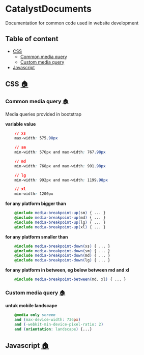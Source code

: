 # CatalystDocuments
Documentation for common code used in website development

## Table of content
* [CSS](#css)
    * [Common media query](#common-media-query)
    * [Custom media query](#custom-media-query)
* [Javascript](#javascript)

## CSS [:house:](#table-of-content) 
### Common media query [:house:](#table-of-content)
Media queries provided in bootstrap

**variable value**
```css
    // xs
    max-width: 575.98px

    // sm
    min-width: 576px and max-width: 767.98px

    // md
    min-width: 768px and max-width: 991.98px

    // lg
    min-width: 992px and max-width: 1199.98px

    // xl
    min-width: 1200px
```
**for any platform bigger than**
```scss
    @include media-breakpoint-up(sm) { ... }
    @include media-breakpoint-up(md) { ... }
    @include media-breakpoint-up(lg) { ... }
    @include media-breakpoint-up(xl) { ... }
```
**for any platform smaller than**
```scss
    @include media-breakpoint-down(xs) { ... }
    @include media-breakpoint-down(sm) { ... }
    @include media-breakpoint-down(md) { ... }
    @include media-breakpoint-down(lg) { ... }
```
**for any platform in between, eg below between md and xl**
```scss
    @include media-breakpoint-between(md, xl) { ... }
```

### Custom media query [:house:](#table-of-content)

**untuk mobile landscape**
```css
    @media only screen 
    and (max-device-width: 736px) 
    and (-webkit-min-device-pixel-ratio: 2)
    and (orientation: landscape) {...}
```

## Javascript [:house:](#table-of-content)